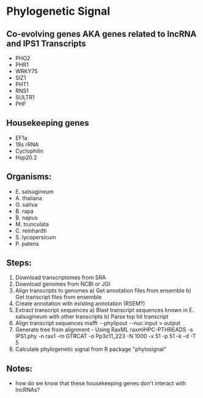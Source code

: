 # Phylogenetic Signal
## Co-evolving genes AKA genes related to lncRNA and IPS1 Transcripts
- PHO2
- PHR1
- WRKY75
- SIZ1
- PHT1
- RNS1
- SULTR1
- PHF

## Housekeeping genes
- EF1a
- 18s rRNA
- Cyclophilin
- Hsp20.2

## Organisms:
- E. salsugineum
- A. thaliana
- O. sativa
- B. rapa
- B. napus
- M. trunculata
- C. reinhardti
- S. lycopersicum
- P. patens

## Steps:
1. Download transcriptomes from SRA
2. Download genomes from NCBI or JGI
3. Align transcripts to genomes
    a) Get annotation files from ensemble
    b) Get transcript files from ensemble
4. Create annotation with existing annotation (RSEM?)
5. Extract transcript sequences
    a) Blast transcript sequences known in E. salsugineum with other transcripts
    b) Parse top hit transcript
6. Align transcript sequences
    mafft --phylipout --nuc input > output
7. Generate tree from alignment - Using RaxML
    raxmlHPC-PTHREADS -s IPS1.phy -n rax1 -m GTRCAT -o Pp3c11_223 -N 1000 -x 51 -p 51 -k -d -T 5
8. Calculate phylogenetic signal from R package "phylosignal"

## Notes:
* how do we know that these housekeeping genes don't interact with lncRNAs?
